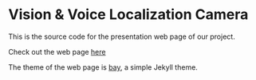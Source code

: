 # Vision & Voice Localization Camera

This is the source code for the presentation web page of our project.

Check out the web page [here](https://yukangzhuu.github.io/vision-voice-localization-camera/)

The theme of the web page is [bay](https://eliottvincent.github.io/bay), a simple Jekyll theme.

